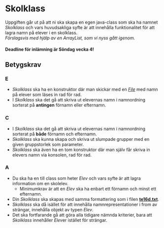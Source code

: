# Skolklass

Uppgiften går ut på att ni ska skapa en egen java-class som ska ha namnet *Skolklass* och vars huvudsakliga syfte är att innehålla 
funktionalitet för att lagra namn på elever i en skolklass. <br>
*Förslagsvis med hjälp av en ArrayList, som vi nyss gått igenom.*

#### Deadline för inlämning är Söndag vecka 4!

## Betygskrav
### E
- *Skolklass* ska ha en konstruktor där man skickar med en 
[*File*](https://docs.oracle.com/javase/8/docs/api/java/io/File.html "File Documentation")
med namn på elever som läses in rad för rad.
- I *Skolklass* ska det gå att skriva ut elevernas namn i namnordning sorterat på **antingen** förnamn eller efternamn.

### C
- I *Skolklass* ska det gå att skriva ut elevernas namn i namnordning sorterat på **både** förnamn och efternamn.
- *Skolklass* ska kunna skapa och skriva ut slumpade grupper med en given gruppstorlek som parameter.
- *Skolklass* ska även ha en tom konstruktor där man själv får skriva in elevers namn via konsolen, rad för rad.

### A
- Du ska ha en till class som heter *Elev* och vars syfte är att lagra information om en skolelev.
  -  Minimumkrav är att en *Elev* ska ha enbart ett förnamn och minst ett efternamn.
- Din *Skolklass* ska skapas med samma formattering som i filen [**te16d.txt**](https://github.com/JaoK/TE16D-PRR01-VT-2018/blob/master/v4/assignments/skolklass/te16d.txt "te16d").
- *Skolklass* ska då isället för att innehålla namnrepresentationer i from av strängar, innehålla objekt av typen *Elev*.
- Det ska fortfarande gå att göra alla tidigare nämnda kriterier, bara att *Skolklass* innehåller *Elev*er istället för strängar.